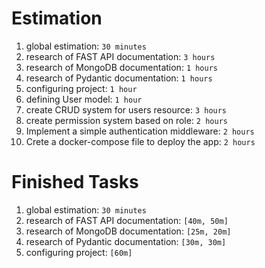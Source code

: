 # Estimation
1. global estimation: `30 minutes`
2. research of FAST API documentation: `3 hours`
3. research of MongoDB documentation: `1 hours` 
4. research of Pydantic documentation: `1 hours`
5. configuring project: `1 hour`
6. defining User model: `1 hour`
7. create CRUD system for users resource: `3 hours`
8. create permission system based on role: `2 hours`
9. Implement a simple authentication middleware: `2 hours`
10. Crete a docker-compose file to deploy the app: `2 hours`

# Finished Tasks
1. global estimation: `30 minutes`
2. research of FAST API documentation: `[40m, 50m]`
3. research of MongoDB documentation: `[25m, 20m]`
4. research of Pydantic documentation: `[30m, 30m]`
5. configuring project: `[60m]`
